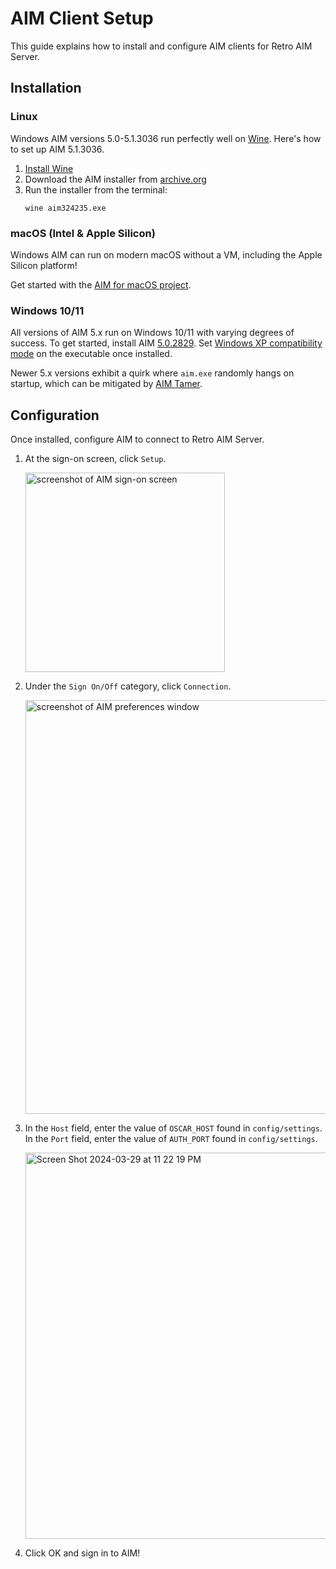 # AIM Client Setup

This guide explains how to install and configure AIM clients for Retro AIM Server.

## Installation

### Linux

Windows AIM versions 5.0-5.1.3036 run perfectly well on [Wine](https://www.winehq.org/). Here's how to set up AIM
5.1.3036.

1. [Install Wine](https://wiki.winehq.org/Download)
2. Download the AIM installer from [archive.org](https://archive.org/details/aim513036)
3. Run the installer from the terminal:
   ```shell
   wine aim324235.exe
   ```

### macOS (Intel & Apple Silicon)

Windows AIM can run on modern macOS without a VM, including the Apple Silicon platform!

Get started with the
[AIM for macOS project](https://github.com/mk6i/aim-for-macos).

### Windows 10/11

All versions of AIM 5.x run on Windows 10/11 with varying degrees of success. To get started, install AIM
[5.0.2829](http://www.oldversion.com/windows/aol-instant-messenger-5-0-2829). Set [Windows XP compatibility mode](https://support.microsoft.com/en-us/windows/make-older-apps-or-programs-compatible-with-windows-783d6dd7-b439-bdb0-0490-54eea0f45938)
on the executable once installed.

Newer 5.x versions exhibit a quirk where `aim.exe` randomly hangs on startup, which can be mitigated by [AIM Tamer](http://iwarg.ddns.net/phoenix/index.php?action=downloads).

## Configuration

Once installed, configure AIM to connect to Retro AIM Server.

1. At the sign-on screen, click `Setup`.
   <p>
      <img width="319" alt="screenshot of AIM sign-on screen" src="https://github.com/mk6i/mkdb/assets/2894330/9e0e743e-e41d-4c45-9e82-d97d7d4325f3">
   </p>
2. Under the `Sign On/Off` category, click `Connection`.
   <p>
      <img width="662" alt="screenshot of AIM preferences window" src="https://github.com/mk6i/mkdb/assets/2894330/c7cfcaa4-8132-4b57-b5c9-7643c99cbda2">
   </p>
3. In the `Host` field, enter the value of `OSCAR_HOST` found in `config/settings`. In the `Port` field, enter the
   value of `AUTH_PORT` found in `config/settings`.
   <p>
      <img width="618" alt="Screen Shot 2024-03-29 at 11 22 19 PM" src="https://github.com/mk6i/mkdb/assets/2894330/da17c457-a773-4b82-b4ba-cb81f9a2e085">
   </p>
4. Click OK and sign in to AIM!